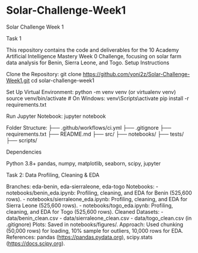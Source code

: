 # Solar-Challenge-Week1

Solar Challenge Week 1

Task 1

This repository contains the code and deliverables for the 10 Academy Artificial Intelligence Mastery Week 0 Challenge, focusing on solar farm data analysis for Benin, Sierra Leone, and Togo.
Setup Instructions

Clone the Repository:
git clone https://github.com/yoni2z/Solar-Challenge-Week1.git
cd solar-challenge-week1


Set Up Virtual Environment:
python -m venv venv (or virtualenv venv)
source venv/bin/activate  # On Windows: venv\Scripts\activate
pip install -r requirements.txt


Run Jupyter Notebook:
jupyter notebook


Folder Structure:
├── .github/workflows/ci.yml
├── .gitignore
├── requirements.txt
├── README.md
├── src/
├── notebooks/
├── tests/
├── scripts/



Dependencies

Python 3.8+
pandas, numpy, matplotlib, seaborn, scipy, jupyter


Task 2: Data Profiling, Cleaning & EDA

Branches: eda-benin, eda-sierraleone, eda-togo
Notebooks:
    - notebooks/benin_eda.ipynb: Profiling, cleaning, and EDA for Benin (525,600 rows).
    - notebooks/sierraleone_eda.ipynb: Profiling, cleaning, and EDA for Sierra Leone (525,600 rows).
    - notebooks/togo_eda.ipynb: Profiling, cleaning, and EDA for Togo (525,600 rows).
Cleaned Datasets:
    - data/benin_clean.csv
    - data/sierraleone_clean.csv
    - data/togo_clean.csv (in .gitignore)
Plots: Saved in notebooks/figures/.
Approach: Used chunking (50,000 rows) for loading, 10% sample for outliers, 10,000 rows for EDA.
References: pandas (https://pandas.pydata.org), scipy.stats (https://docs.scipy.org).
